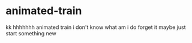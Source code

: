 # animated-train
kk
hhhhhhh
animated train
i don't know what am i do
forget it
maybe just start something new
